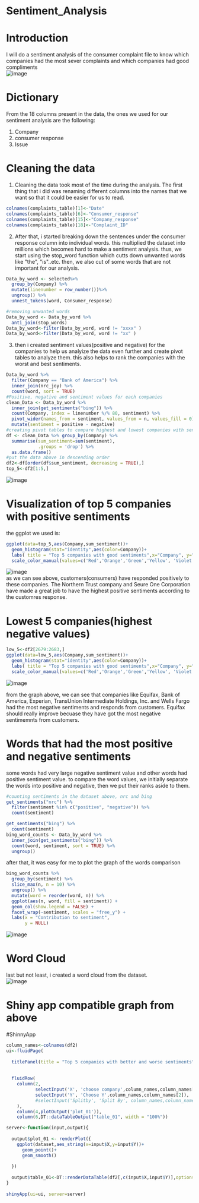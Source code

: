# Sentiment_Analysis
# Introduction  
I will do a sentiment analysis of the consumer complaint file to know which companies had the most sever complaints and which companies had good compliments  
![image](https://user-images.githubusercontent.com/118494139/222984814-6e63a002-6123-4d7b-95c8-7b3e6461b999.png)  
# Dictionary  
From the 18 columns present in the data, the ones we used for our sentiment analysis are the following:  

1. Company  
2. consumer response  
3. Issue  
# Cleaning the data  
1. Cleaning the data took most of the time during the analysis. The first thing that i did was renaming different columns into the names that we want so that it could be easier for us to read.  
```r
colnames(complaints_table)[1]<-"Date"
colnames(complaints_table)[6]<-"Consumer_response"
colnames(complaints_table)[15]<-"Company_response"
colnames(complaints_table)[18]<-"Complaint_ID"
```  
2. After that, i started breaking down the sentences under the consumer response column into individual words. this multiplied the dataset into millions which becomes hard to make a sentiment analysis. thus, we start using the stop_word function which cutts down unwanted words like "the", "is"..etc. then, we also cut of some words that are not important for our analysis.  
```r
Data_by_word <- selected%>%
  group_by(Company) %>%
  mutate(linenumber = row_number())%>%
  ungroup() %>%
  unnest_tokens(word, Consumer_response)

#removing unwanted words
Data_by_word <- Data_by_word %>%
  anti_join(stop_words)
Data_by_word<-filter(Data_by_word, word != "xxxx" )
Data_by_word<-filter(Data_by_word, word != "xx" )
```   
3. then i created sentiment values(positive and negative) for the companies to help us analyize the data even further and create pivot tables to analyze them. this also helps to rank the companies with the worst and best sentiments.
```r
Data_by_word %>%
  filter(Company == "Bank of America") %>%
  inner_join(nrc_joy) %>%
  count(word, sort = TRUE)
#Positive, negative and sentiment values for each companies
clean_Data <- Data_by_word %>%
  inner_join(get_sentiments("bing")) %>%
  count(Company, index = linenumber %/% 80, sentiment) %>%
  pivot_wider(names_from = sentiment, values_from = n, values_fill = 0) %>% 
  mutate(sentiment = positive - negative)
#creating pivot tables to compare highest and lowest companies with sentiments
df <- clean_Data %>% group_by(Company) %>% 
  summarise(sum_sentiment=sum(sentiment),
            .groups = 'drop') %>%
  as.data.frame()
#put the data above in descending order
df2<-df[order(df$sum_sentiment, decreasing = TRUE),]
top_5<-df2[1:5,]
```
![image](https://user-images.githubusercontent.com/118494139/222988873-0cf76738-9564-44a6-b405-1a788b2ec595.png)  

# Visualization of top 5 companies with positive sentiments  
the ggplot we used is:  
```r
ggplot(data=top_5,aes(Company,sum_sentiment))+
  geom_histogram(stat="identity",aes(color=Company))+
  labs( title = "Top 5 companies with good sentiments",x="Company", y="Sentiment value")+
  scale_color_manual(values=c('Red','Orange','Green','Yellow', 'Violet'))
  ```

![image](https://user-images.githubusercontent.com/118494139/222989060-698d0345-f029-4fd1-937f-b2083ccd6c12.png)  
as we can see above, customers(consumers) have responded positively to these companies. The Northern Trust company and Seure One Corporation have made a great job to have the highest positive sentiments according to the customres response.  
# Lowest 5 companies(highest negative values)  
```r
low_5<-df2[2679:2683,]
ggplot(data=low_5,aes(Company,sum_sentiment))+
  geom_histogram(stat="identity",aes(color=Company))+
  labs( title = "Top 5 companies with good sentiments",x="Company", y="Sentiment value")+
  scale_color_manual(values=c('Red','Orange','Green','Yellow', 'Violet'))
  ```
![image](https://user-images.githubusercontent.com/118494139/222989516-e418fbf3-330f-47cd-874e-c3772febffed.png)  

from the graph above, we can see that companies like Equifax, Bank of America, Experian, TransUnion Intermediate Holdings, Inc. and Wells Fargo had the most negative sentiments and responds from customers. Equifax should really improve becuase they have got the most negative sentimemnts from customers.  

# Words that had the most positive and negative sentiments  
some words had very large negative sentiment value and other words had positive sentiment value. to compare the word values, we initially separate the words into positive and negative, then we put their ranks aside to them.  
```r
#counting sentiments in the dataset above, nrc and bing 
get_sentiments("nrc") %>% 
  filter(sentiment %in% c("positive", "negative")) %>% 
  count(sentiment)

get_sentiments("bing") %>% 
  count(sentiment)
bing_word_counts <- Data_by_word %>%
  inner_join(get_sentiments("bing")) %>%
  count(word, sentiment, sort = TRUE) %>%
  ungroup()
```  
after that, it was easy for me to plot the graph of the words comparison  
```r
bing_word_counts %>%
  group_by(sentiment) %>%
  slice_max(n, n = 10) %>% 
  ungroup() %>%
  mutate(word = reorder(word, n)) %>%
  ggplot(aes(n, word, fill = sentiment)) +
  geom_col(show.legend = FALSE) +
  facet_wrap(~sentiment, scales = "free_y") +
  labs(x = "Contribution to sentiment",
       y = NULL)
```  
![image](https://user-images.githubusercontent.com/118494139/222990310-37af4e17-24ec-4719-959c-2c1a9bf93e82.png)  

# Word Cloud  
last but not least, i created a word cloud from the dataset.  
![image](https://user-images.githubusercontent.com/118494139/222990577-e5a72f85-78b3-4106-8b21-684c48e72708.png)  

# Shiny app compatible graph from above  
#ShinnyApp
```r
column_names<-colnames(df2)
ui<-fluidPage( 
  
  titlePanel(title = "Top 5 companies with better and worse sentiments"),
  
  
  fluidRow(
    column(2,
           selectInput('X', 'choose company',column_names,column_names[1]),
           selectInput('Y', 'Choose Y',column_names,column_names[2]),
           #selectInput('Splitby', 'Split By', column_names,column_names[3])
    ),
    column(4,plotOutput('plot_01')),
    column(6,DT::dataTableOutput("table_01", width = "100%"))

server<-function(input,output){
      
  output$plot_01 <- renderPlot({
    ggplot(dataset,aes_string(x=input$X,y=input$Y))+
      geom_point()+
      geom_smooth()
        
  })
      
  output$table_01<-DT::renderDataTable(df2[,c(input$X,input$Y)],options = list(pageLength = 4))
}
    
shinyApp(ui=ui, server=server)
```



















 









